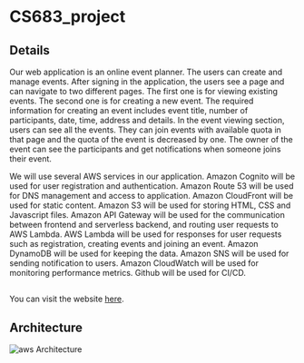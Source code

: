 # CS683_project 

## Details
Our web application is an online event planner. The users can create and manage events. After signing in the application, the users see a page and can navigate to two different pages. The first one is for viewing existing events. The second one is for creating a new event.  The required information for creating an event includes event title, number of participants, date, time, address and details. In the event viewing section, users can see all the events. They can join events with available quota in that page and the quota of the event is decreased by one. The owner of the event can see the participants and get notifications when someone joins their event.

We will use several AWS services in our application. Amazon Cognito will be used for user registration and authentication. Amazon Route 53 will be used for DNS management and access to application. Amazon CloudFront will be used for static content. Amazon S3 will be used for storing HTML, CSS and Javascript files. Amazon API Gateway will be used for the communication between frontend and serverless backend, and routing user requests to AWS Lambda. AWS Lambda will be used for responses for user requests such as registration, creating events and joining an event. Amazon DynamoDB will be used for keeping the data. Amazon SNS will be used for sending notification to users. Amazon CloudWatch will be used for monitoring performance metrics. Github will be used for CI/CD.

##
You can visit the website [here]( https://eplannergo.com/).

## Architecture
![aws Architecture](https://github.com/myldrm99/cs683_project/blob/main/images/arch.png)


